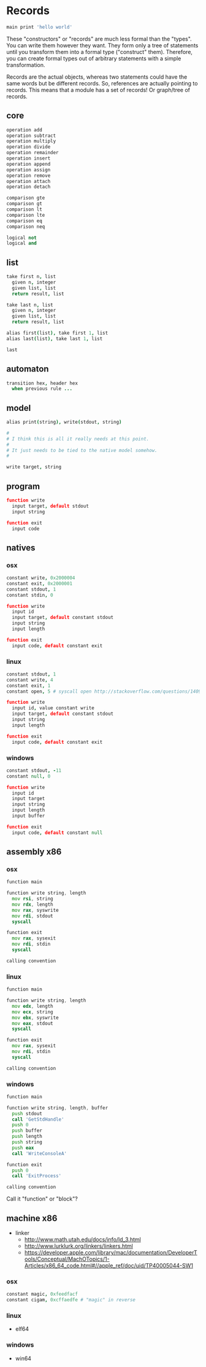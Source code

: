 
# Records

```coffee
main print 'hello world'
```

These "constructors" or "records" are much less formal than the "types". You can write them however they want. They form only a tree of statements until you transform them into a formal type ("construct" them). Therefore, you can create formal types out of arbitrary statements with a simple transformation.

Records are the actual objects, whereas two statements could have the same words but be different records. So, references are actually pointing to records. This means that a module has a set of records! Or graph/tree of records.

## core

```coffee
operation add
operation subtract
operation multiply
operation divide
operation remainder
operation insert
operation append
operation assign
operation remove
operation attach
operation detach
```

```coffee
comparison gte
comparison gt
comparison lt
comparison lte
comparison eq
comparison neq
```

```coffee
logical not
logical and
```

## list

```coffee
take first n, list
  given n, integer
  given list, list
  return result, list

take last n, list
  given n, integer
  given list, list
  return result, list

alias first(list), take first 1, list
alias last(list), take last 1, list

last
```

## automaton

```coffee
transition hex, header hex
  when previous rule ...
```

## model

```coffee
alias print(string), write(stdout, string)

#
# I think this is all it really needs at this point.
# 
# It just needs to be tied to the native model somehow.
#

write target, string
```

## program

```coffee
function write
  input target, default stdout
  input string

function exit
  input code
```

## natives

### osx

```coffee
constant write, 0x2000004
constant exit, 0x2000001
constant stdout, 1
constant stdin, 0

function write
  input id
  input target, default constant stdout
  input string
  input length

function exit
  input code, default constant exit
```

### linux

```coffee
constant stdout, 1
constant write, 4
constant exit, 1
constant open, 5 # syscall open http://stackoverflow.com/questions/14094443/x86-assembly-reading-bytes-from-file-to-stack-but-gdb-cant-find-bytes

function write
  input id, value constant write
  input target, default constant stdout
  input string
  input length

function exit
  input code, default constant exit
```

### windows

```coffee
constant stdout, -11
constant null, 0

function write
  input id
  input target
  input string
  input length
  input buffer

function exit
  input code, default constant null
```

## assembly x86

### osx

```asm
function main

function write string, length
  mov rsi, string
  mov rdx, length
  mov rax, syswrite
  mov rdi, stdout
  syscall

function exit
  mov rax, sysexit
  mov rdi, stdin
  syscall
```

```coffee
calling convention
```

### linux

```asm
function main

function write string, length
  mov edx, length
  mov ecx, string
  mov ebx, syswrite
  mov eax, stdout
  syscall

function exit
  mov rax, sysexit
  mov rdi, stdin
  syscall
```

```coffee
calling convention
```

### windows

```asm
function main

function write string, length, buffer
  push stdout
  call 'GetStdHandle'
  push 0
  push buffer
  push length
  push string
  push eax
  call 'WriteConsoleA'

function exit
  push 0
  call 'ExitProcess'
```

```coffee
calling convention
```

Call it "function" or "block"?

## machine x86

- linker
  + http://www.math.utah.edu/docs/info/ld_3.html
  + http://www.lurklurk.org/linkers/linkers.html
  + https://developer.apple.com/library/mac/documentation/DeveloperTools/Conceptual/MachOTopics/1-Articles/x86_64_code.html#//apple_ref/doc/uid/TP40005044-SW1

### osx

```coffee
constant magic, 0xfeedfacf
constant cigam, 0xcffaedfe # "magic" in reverse
```

### linux

- elf64

### windows

- win64
